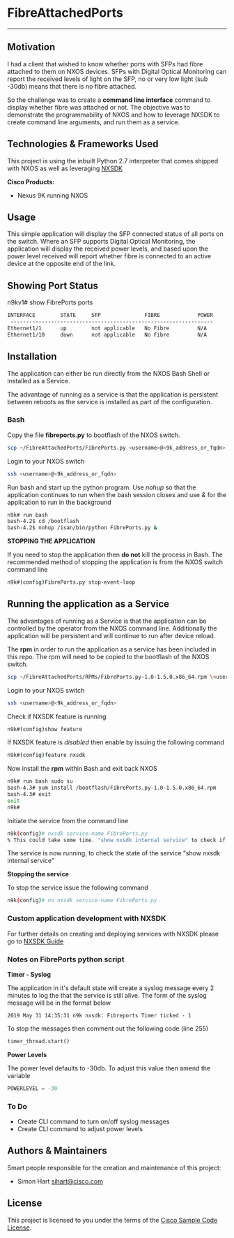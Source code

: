 # FibreAttachedPorts



---

## Motivation

I had a client that wished to know whether ports with SFPs had fibre attached to them on NXOS devices.  SFPs with Digital Optical Monitoring can report the received levels of light on the SFP, no or very low light (sub -30db) means that there is no fibre attached.  

So the challenge was to create a **command line interface** command to display whether fibre was attached or not.  The objective was to demonstrate the programmability of NXOS and how to leverage NXSDK to create command line arguments, and run them as a service.



## Technologies & Frameworks Used

This project is using the inbuilt Python 2.7 interpreter that comes shipped with NXOS as well as leveraging [NXSDK](https://github.com/CiscoDevNet/NX-SDK/blob/master/README.md)

**Cisco Products:**

- Nexus 9K running NXOS

## Usage

This simple application will display the SFP connected status of all ports on the switch.  Where an
SFP supports Digital Optical Monitoring, the application will display the received power levels, and
based upon the power level received will report whether fibre is connected to an active device at the 
opposite end of the link.



## Showing Port Status

n9kv1# show FibrePorts ports

```bash
INTERFACE        STATE     SFP              FIBRE            POWER      
 -----------------------------------------------------------------
Ethernet1/1      up        not applicable   No Fibre         N/A                       
Ethernet1/10     down      not applicable   No Fibre         N/A                
```





## Installation

The application can either be run directly from the NXOS Bash Shell or installed as a Service.

The advantage of running as a service is that the application is persistent between reboots as the service is installed as part of the configuration.



### Bash

Copy the file **fibreports.py** to bootflash of the NXOS switch.

```bash
scp ~/FibreAttachedPorts/FibrePorts.py <username>@<9k_address_or_fqdn>:
```

Login to your NXOS switch

```bash
ssh <username>@<9k_address_or_fqdn>
```

Run bash and start up the python program.  Use _nohup_ so that the application continues to run when the bash session closes and use _&_ for the application to run in the background

```bash
n9k# run bash
bash-4.2$ cd /bootflash
bash-4.2$ nohup /isan/bin/python FibrePorts.py &
```



**STOPPING THE APPLICATION**

If you need to stop the application then **do not** kill the process in Bash.  The recommended method of stopping the application is from the NXOS switch command line

```bash
n9k#(config)FibrePorts.py stop-event-loop
```



## Running the application as a Service

The advantages of running as a Service is that the application can be controlled by the operator from the NXOS command line.  Additionally the application will be persistent and will continue to run after device reload.

The **rpm** in order to run the application as a service has been included in this repo.  The rpm will need to be copied to the bootflash of the NXOS switch.

```bash
scp ~/FibreAttachedPorts/RPMs/FibrePorts.py-1.0-1.5.0.x86_64.rpm \<username>@<9k_address_or_fqdn>:
```

Login to your NXOS switch

```bash
ssh <username>@<9k_address_or_fqdn>
```

Check if NXSDK feature is running

```bash
n9k#(config)show feature
```

If NXSDK feature is _disabled_ then enable by issuing the following command

```bash
n9k#(config)feature nxsdk
```

Now install the **rpm** within Bash and exit back NXOS

```bash
n9k# run bash sudo su
bash-4.3# yum install /bootflash/FibrePorts.py-1.0-1.5.0.x86_64.rpm
bash-4.3# exit
exit
n9k#
```

Initiate the service from the command line

```bash
n9k(config)# nxsdk service-name FibrePorts.py
% This could take some time. "show nxsdk internal service" to check if your App is Started & Runnning
```

The service is now running, to check the state of the service "show nxsdk internal service"

**Stopping the service**

To stop the service issue the following command

```bash
n9k(config)# no nxsdk service-name FibrePorts.py
```



### Custom application development with NXSDK

For further details on creating and deploying services with NXSDK please go to [NXSDK Guide](https://github.com/CiscoDevNet/NX-SDK/blob/master/README.md#6-running-custom-application-in-switch)



### Notes on FibrePorts python script

**Timer - Syslog**

The application in it's default state will create a syslog message every 2 minutes to log the that the service is still alive.  The form of the syslog message will be in the format below

```
2019 May 31 14:35:31 n9k nxsdk: Fibreports Timer ticked - 1
```

To stop the messages then comment out the following code (line 255)

```python
timer_thread.start()
```



**Power Levels**

The power level defaults to -30db.  To adjust this value then amend the variable 

```python
POWERLEVEL = -30
```



### To Do

* Create CLI command to turn on/off syslog messages
* Create CLI command to adjust power levels



## Authors & Maintainers

Smart people responsible for the creation and maintenance of this project:

- Simon Hart <sihart@cisco.com>

## License

This project is licensed to you under the terms of the [Cisco Sample
Code License](./LICENSE).
